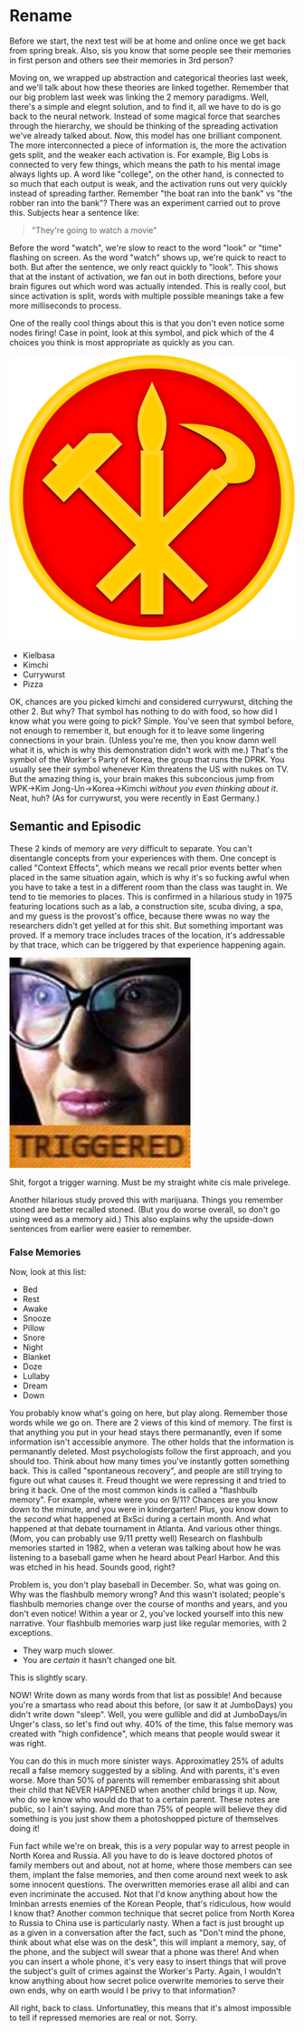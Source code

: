 # Rename

Before we start, the next test will be at home and online once we get back from spring break. Also, sis you know that some people see their memories in first person and others see their memories in 3rd person?

Moving on, we wrapped up abstraction and categorical theories last week, and we'll talk about how these theories are linked together. Remember that our big problem last week was linking the 2 memory paradigms. Well, there's a simple and elegnt solution, and to find it, all we have to do is go back to the neural network. Instead of some magical force that searches through the hierarchy, we should be thinking of the spreading activation we've already talked about. Now, this model has one brilliant component. The more interconnected a piece of information is, the more the activation gets split, and the weaker each activation is. For example, Big Lobs is connected to very few things, which means the path to his mental image always lights up. A word like "college", on the other hand, is connected to so much that each output is weak, and the activation runs out very quickly instead of spreading farther. Remember "the boat ran into the bank" vs "the robber ran into the bank"? There was an experiment carried out to prove this. Subjects hear a sentence like:

> "They're going to watch a movie"

Before the word "watch", we're slow to react to the word "look" or "time" flashing on screen. As the word "watch" shows up, we're quick to react to both. But after the sentence, we only react quickly to "look". This shows that at the instant of activation, we fan out in both directions, before your brain figures out which word was actually intended. This is really cool, but since activation is split, words with multiple possible meanings take a few more milliseconds to process.

One of the really cool things about this is that you don't even notice some nodes firing! Case in point, look at this symbol, and pick which of the 4 choices you think is most appropriate as quickly as you can.

![](../res/WPK.png)

* Kielbasa
* Kimchi
* Currywurst
* Pizza

OK, chances are you picked kimchi and considered currywurst, ditching the other 2. But why? That symbol has nothing to do with food, so how did I know what you were going to pick? Simple. You've seen that symbol before, not enough to remember it, but enough for it to leave some lingering connections in your brain. (Unless you're me, then you know damn well what it is, which is why this demonstration didn't work with me.) That's the symbol of the Worker's Party of Korea, the group that runs the DPRK. You usually see their symbol whenever Kim threatens the US with nukes on TV. But the amazing thing is, your brain makes this subconcious jump from WPK->Kim Jong-Un->Korea->Kimchi *without you even thinking about it*. Neat, huh? (As for currywurst, you were recently in East Germany.)

## Semantic and Episodic

These 2 kinds of memory are *very* difficult to separate. You can't disentangle concepts from your experiences with them. One concept is called "Context Effects", which means we recall prior events better when placed in the same situation again, which is why it's so fucking awful when you have to take a test in a different room than the class was taught in. We tend to tie memories to places. This is confirmed in a hilarious study in 1975 featuring locations such as a lab, a construction site, scuba diving, a spa, and my guess is the provost's office, because there wwas no way the researchers didn't get yelled at for this shit. But something important was proved. If a memory trace includes traces of the location, it's addressable by that trace, which can be triggered by that experience happening again.

![](../res/triggered.jpg)

Shit, forgot a trigger warning. Must be my straight white cis male privelege.

Another hilarious study proved this with marijuana. Things you remember stoned are better recalled stoned. (But you do worse overall, so don't go using weed as a memory aid.) This also explains why the upside-down sentences from earlier were easier to remember.

### False Memories

Now, look at this list:

* Bed
* Rest
* Awake
* Snooze
* Pillow
* Snore
* Night
* Blanket
* Doze
* Lullaby
* Dream
* Down

You probably know what's going on here, but play along. Remember those words while we go on. There are 2 views of this kind of memory. The first is that anything you put in your head stays there permanantly, even if some information isn't accessible anymore. The other holds that the information is permanantly deleted. Most psychologists follow the first approach, and you should too. Think about how many times you've instantly gotten something back. This is called "spontaneous recovery", and people are still trying to figure out what causes it. Freud thought we were repressing it and tried to bring it back. One of the most common kinds is called a "flashbulb memory". For example, where were you on 9/11? Chances are you know down to the minute, and you were in kindergarten! Plus, you know down to the *second* what happened at BxSci during a certain month. And what happened at that debate tournament in Atlanta. And various other things. (Mom, you can probably use 9/11 pretty well) Research on flashbulb memories started in 1982, when a veteran was talking about how he was listening to a baseball game when he heard about Pearl Harbor. And this was etched in his head. Sounds good, right?

Problem is, you don't play baseball in December. So, what was going on. Why was the flashbulb memory wrong? And this wasn't isolated; people's flashbulb memories change over the course of months and years, and you don't even notice! Within a year or 2, you've locked yourself into this new narrative. Your flashbulb memories warp just like regular memories, with 2 exceptions.

* They warp much slower.
* You are *certain* it hasn't changed one bit.

This is slightly scary.

NOW! Write down as many words from that list as possible! And because you're a smartass who read about this before, (or saw it at JumboDays) you didn't write down "sleep". Well, you were gullible and did at JumboDays/in Unger's class, so let's find out why. 40% of the time, this false memory was created with "high confidence", which means that people would swear it was right.

You can do this in much more sinister ways. Approximatley 25% of adults recall a false memory suggested by a sibling. And with parents, it's even worse. More than 50% of parents will remember embarassing shit about their child that NEVER HAPPENED when another child brings it up. Now, who do we know who would do that to a certain parent. These notes are public, so I ain't saying. And more than 75% of people will believe they did something is you just show them a photoshopped picture of themselves doing it!

Fun fact while we're on break, this is a *very* popular way to arrest people in North Korea and Russia. All you have to do is leave doctored photos of family members out and about, not at home, where those members can see them, implant the false memories, and then come around next week to ask some innocent questions. The overwritten memories erase all alibi and can even incriminate the accused. Not that I'd know anything about how the Iminban arrests enemies of the Korean People, that's ridiculous, how would I know that? Another common technique that secret police from North Korea to Russia to China use is particularly nasty. When a fact is just brought up as a given in a conversation after the fact, such as "Don't mind the phone, think about what else was on the desk", this  will implant a memory, say, of the phone, and the subject will swear that a phone was there! And when you can insert a whole phone, it's very easy to insert things that will prove the subject's guilt of crimes against the Worker's Party. Again, I wouldn't know anything about how secret police overwrite memories to serve their own ends, why on earth would I be privy to that information?

All right, back to class. Unfortunatley, this means that it's almost impossible to tell if repressed memories are real or not. Sorry.
